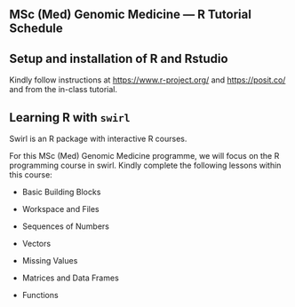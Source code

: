 ## MSc (Med) Genomic Medicine — R Tutorial Schedule 

## Setup and installation of R and Rstudio
Kindly follow instructions at https://www.r-project.org/ and https://posit.co/ and from the in-class tutorial.

## Learning R with ``swirl``

Swirl is an R package with interactive R courses. 

For this MSc (Med) Genomic Medicine programme, we will focus on the R programming course in swirl. Kindly complete the following lessons within this course:

- Basic Building Blocks 

- Workspace and Files   

- Sequences of Numbers 

- Vectors 

- Missing Values

- Matrices and Data Frames

- Functions 
